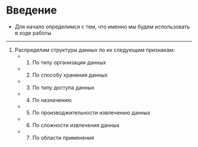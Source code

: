 # Введение

- Для начало определимся с тем, что именно мы будем использовать в ходе работы.
---

  1) Распределим структуры данных по их следующим признакам:
     - 1. По типу организации данных
     - 2. По способу хранения данных
     - 3. По типу доступа данных
     - 4. По назначению
     - 5. По производжительности извлечению данных
     - 6. По сложности извлечения данных
     - 7. По области применения

